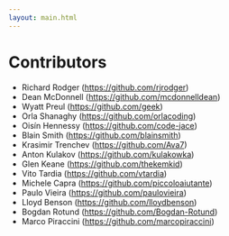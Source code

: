 ```yaml
---
layout: main.html
---
```


# Contributors

- Richard Rodger (https://github.com/rjrodger)
- Dean McDonnell (https://github.com/mcdonnelldean)
- Wyatt Preul (https://github.com/geek)
- Orla Shanaghy (https://github.com/orlacoding)
- Oisín Hennessy (https://github.com/code-jace)
- Blain Smith (https://github.com/blainsmith)
- Krasimir Trenchev (https://github.com/Ava7)
- Anton Kulakov (https://github.com/kulakowka)
- Glen Keane (https://github.com/thekemkid)
- Vito Tardia (https://github.com/vtardia)
- Michele Capra (https://github.com/piccoloaiutante)
- Paulo Vieira (https://github.com/paulovieira)
- Lloyd Benson (https://github.com/lloydbenson)
- Bogdan Rotund (https://github.com/Bogdan-Rotund)
- Marco Piraccini (https://github.com/marcopiraccini)
